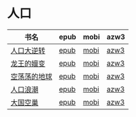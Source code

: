 # 人口

| 书名 | epub | mobi | azw3 |
| --- | --- | --- | --- |
| [人口大逆转](http://ct.dalanmei.com/f/31084289-570177881-acdc12) | [epub](http://ct.dalanmei.com/f/31084289-570177881-acdc12) | [mobi](http://ct.dalanmei.com/f/31084289-570303774-214e11) | [azw3](http://ct.dalanmei.com/f/31084289-570373877-b3739f) |
| [龙王的嬗变](http://ct.dalanmei.com/f/31084289-570139115-5e2862) | [epub](http://ct.dalanmei.com/f/31084289-570139115-5e2862) | [mobi](http://ct.dalanmei.com/f/31084289-570354788-cbdf48) | [azw3](http://ct.dalanmei.com/f/31084289-571402672-2bad5a) |
| [空荡荡的地球](http://ct.dalanmei.com/f/31084289-571551168-2e3bbf) | [epub](http://ct.dalanmei.com/f/31084289-571551168-2e3bbf) | [mobi](http://ct.dalanmei.com/f/31084289-571862992-4f4670) | [azw3](http://ct.dalanmei.com/f/31084289-572202139-f911d5) |
| [人口浪潮](http://ct.dalanmei.com/f/31084289-571555997-9f1b67) | [epub](http://ct.dalanmei.com/f/31084289-571555997-9f1b67) | [mobi](http://ct.dalanmei.com/f/31084289-571911630-5bb087) | [azw3](http://ct.dalanmei.com/f/31084289-572203292-56f885) |
| [大国空巢](None) | [epub](None) | [mobi](None) | [azw3](None) |
